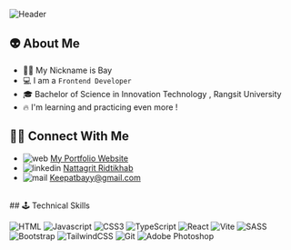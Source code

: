 ![Header](https://github.com/Basicbay/Basicbay/assets/151770227/aa19b847-82a5-4c11-9551-56b8353b5050)

## 👽 About Me 

- 🧑🏻  My Nickname is Bay
- 💻  I am a `Frontend Developer`
- 🎓  Bachelor of Science in Innovation Technology , Rangsit University
- 🔥  I'm learning and practicing even more !

## 🤝🏻 Connect With Me

- ![web](https://github.com/Basicbay/Basicbay/assets/151770227/f8a32c36-5356-480f-b4df-e071a113c644)   [My Portfolio Website](https://nattagrit-portfolio.netlify.app/)
- ![linkedin](https://github.com/Basicbay/Basicbay/assets/151770227/0f10eb97-640d-4088-a2da-f9b0b53a077a)   [Nattagrit Ridtikhab](https://nattagrit-portfolio.netlify.app/)
- ![mail](https://github.com/Basicbay/Basicbay/assets/151770227/1458f989-5599-4bef-9257-5326261d92e9)   Keepatbayy@gmail.com
<br/>
## 🕹️ Technical Skills

![HTML](https://img.shields.io/badge/HTML5-E34F26?style=for-the-badge&logo=html5&logoColor=white)
![Javascript](https://img.shields.io/badge/Javascript-F0DB4F?style=for-the-badge&labelColor=F0DB4F&logo=javascript&logoColor=black)
![CSS3](https://img.shields.io/badge/CSS3-1572B6?style=for-the-badge&logo=css3&logoColor=white)
![TypeScript](https://img.shields.io/badge/typescript-%23007ACC.svg?style=for-the-badge&logo=typescript&logoColor=white)
![React](https://img.shields.io/badge/react-%2320232a.svg?style=for-the-badge&logo=react&logoColor=%2361DAFB)
![Vite](https://img.shields.io/badge/vite-%23646CFF.svg?style=for-the-badge&logo=vite&logoColor=white)
![SASS](https://img.shields.io/badge/SASS-hotpink.svg?style=for-the-badge&logo=SASS&logoColor=white)
![Bootstrap](https://img.shields.io/badge/bootstrap-%238511FA.svg?style=for-the-badge&logo=bootstrap&logoColor=white)
![TailwindCSS](https://img.shields.io/badge/tailwindcss-%2338B2AC.svg?style=for-the-badge&logo=tailwind-css&logoColor=white)
![Git](https://img.shields.io/badge/git-%23F05033.svg?style=for-the-badge&logo=git&logoColor=white)
![Adobe Photoshop](https://img.shields.io/badge/adobe%20photoshop-%2331A8FF.svg?style=for-the-badge&logo=adobe%20photoshop&logoColor=white)




